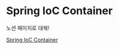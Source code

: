 
# Spring IoC Container

노션 페이지로 대체!

[Spring IoC Container](https://iamjeonjuho.notion.site/Spring-IoC-Container-1af23a51a4838040b039da8bd4d1fbe9?pvs=4)

